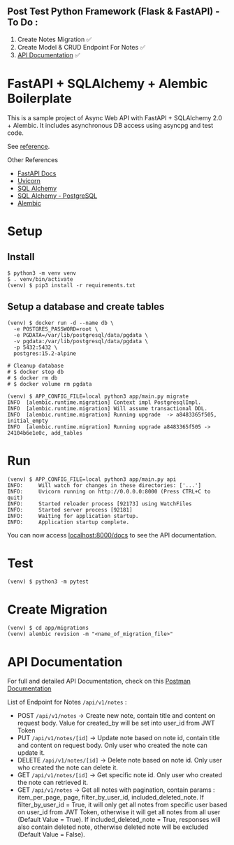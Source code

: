 ## Post Test Python Framework (Flask & FastAPI) - To Do :
1. Create Notes Migration :white_check_mark:
2. Create Model & CRUD Endpoint For Notes :white_check_mark:
3. [API Documentation](https://github.com/u1-btj/btj-academy-python-fastapi-yuma?tab=readme-ov-file#api-documentation) :white_check_mark:

# FastAPI + SQLAlchemy + Alembic Boilerplate

This is a sample project of Async Web API with FastAPI + SQLAlchemy 2.0 + Alembic.
It includes asynchronous DB access using asyncpg and test code.

See [reference](https://github.com/rhoboro/async-fastapi-sqlalchemy/tree/main).

Other References
- [FastAPI Docs](https://fastapi.tiangolo.com/)
- [Uvicorn](https://www.uvicorn.org/)
- [SQL Alchemy](https://docs.sqlalchemy.org/en/20/orm/index.html)
- [SQL Alchemy - PostgreSQL](https://docs.sqlalchemy.org/en/20/dialects/postgresql.html)
- [Alembic](https://alembic.sqlalchemy.org/en/latest/tutorial.html)

# Setup

## Install

```shell
$ python3 -m venv venv
$ . venv/bin/activate
(venv) $ pip3 install -r requirements.txt
```

## Setup a database and create tables

```shell
(venv) $ docker run -d --name db \
  -e POSTGRES_PASSWORD=root \
  -e PGDATA=/var/lib/postgresql/data/pgdata \
  -v pgdata:/var/lib/postgresql/data/pgdata \
  -p 5432:5432 \
  postgres:15.2-alpine

# Cleanup database
# $ docker stop db
# $ docker rm db
# $ docker volume rm pgdata

(venv) $ APP_CONFIG_FILE=local python3 app/main.py migrate
INFO  [alembic.runtime.migration] Context impl PostgresqlImpl.
INFO  [alembic.runtime.migration] Will assume transactional DDL.
INFO  [alembic.runtime.migration] Running upgrade  -> a8483365f505, initial_empty
INFO  [alembic.runtime.migration] Running upgrade a8483365f505 -> 24104b6e1e0c, add_tables
```

# Run

```shell
(venv) $ APP_CONFIG_FILE=local python3 app/main.py api
INFO:     Will watch for changes in these directories: ['...']
INFO:     Uvicorn running on http://0.0.0.0:8000 (Press CTRL+C to quit)
INFO:     Started reloader process [92173] using WatchFiles
INFO:     Started server process [92181]
INFO:     Waiting for application startup.
INFO:     Application startup complete.
```

You can now access [localhost:8000/docs](http://localhost:8000/docs) to see the API documentation.

# Test

```shell
(venv) $ python3 -m pytest
```

# Create Migration

```shell
(venv) $ cd app/migrations
(venv) alembic revision -m "<name_of_migration_file>"
```

# API Documentation
For full and detailed API Documentation, check on this [Postman Documentation](https://documenter.getpostman.com/view/31773270/2s9YymJ5Lo)  

List of Endpoint for Notes `/api/v1/notes` :
- POST `/api/v1/notes` -> Create new note, contain title and content on request body. Value for created_by will be set into user_id from JWT Token
- PUT `/api/v1/notes/[id]` -> Update note based on note id, contain title and content on request body. Only user who created the note can update it.
- DELETE `/api/v1/notes/[id]` -> Delete note based on note id. Only user who created the note can delete it.
- GET `/api/v1/notes/[id]` -> Get specific note id. Only user who created the note can retrieved it.
- GET `/api/v1/notes` -> Get all notes with pagination, contain params : item_per_page, page, filter_by_user_id, included_deleted_note. If filter_by_user_id = True, it will only get all notes from specific user based on user_id from JWT Token, otherwise it will get all notes from all user (Default Value = True). If included_deleted_note = True, responses will also contain deleted note, otherwise deleted note will be excluded (Default Value = False).
